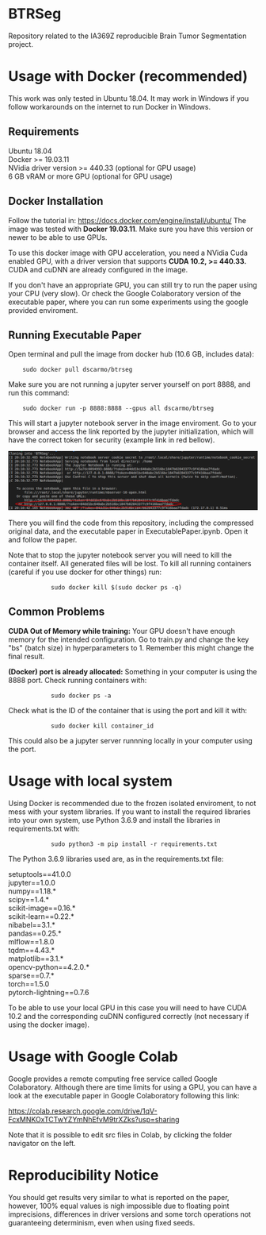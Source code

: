 # BTRSeg
Repository related to the IA369Z reproducible Brain Tumor Segmentation project.


# Usage with Docker (recommended)

This work was only tested in Ubuntu 18.04. It may work in Windows if you follow workarounds
on the internet to run Docker in Windows.

## Requirements
Ubuntu 18.04\
Docker >= 19.03.11\
NVidia driver version >= 440.33 (optional for GPU usage)\
6 GB vRAM or more GPU (optional for GPU usage)

## Docker Installation

Follow the tutorial in: https://docs.docker.com/engine/install/ubuntu/
The image was tested with **Docker 19.03.11**. Make sure you have this version or newer to be able to use GPUs.

To use this docker image with GPU acceleration, you need a NVidia Cuda enabled GPU, with a driver version that supports
**CUDA 10.2, >= 440.33.** CUDA and cuDNN are already configured in the image.

If you don't have an appropriate GPU, you can still try to run the paper using your CPU (very slow). Or check the Google
Colaboratory version of the executable paper, where you can run some experiments using the google provided enviroment.

## Running Executable Paper
Open terminal and pull the image from docker hub (10.6 GB, includes data):

        sudo docker pull dscarmo/btrseg

Make sure you are not running a jupyter server yourself on port 8888, and run this command:

        sudo docker run -p 8888:8888 --gpus all dscarmo/btrseg

This will start a jupyter notebook server in the image enviroment. Go to your browser and access the link reported
by the jupyter initialization, which will have the correct token for security (example link in red bellow).

![example link](./figures/link.png)

There you will find the code from this repository, including the compressed original data, and the executable paper in
ExecutablePaper.ipynb. Open it and follow the paper.

Note that to stop the jupyter notebook server you will need to kill the container itself. All generated files will
be lost. To kill all running containers (careful if you use docker for other things) run:

                sudo docker kill $(sudo docker ps -q)

## Common Problems

**CUDA Out of Memory while training:** Your GPU doesn't have enough memory for the intended configuration. Go to train.py
and change the key "bs" (batch size) in hyperparameters to 1. Remember this might change the final result.

**(Docker) port is already allocated:** Something in your computer is using the 8888 port. Check running containers with:

                sudo docker ps -a

Check what is the ID of the container that is using the port and kill it with:

                sudo docker kill container_id

This could also be a jupyter server runnning locally in your computer using the port.


# Usage with local system

Using Docker is recommended due to the frozen isolated enviroment, to not mess with your system libraries. If you want to install
the required libraries into your own system, use Python 3.6.9 and install the libraries in requirements.txt with:

                sudo python3 -m pip install -r requirements.txt

The Python 3.6.9 libraries used are, as in the requirements.txt file:

setuptools==41.0.0\
jupyter==1.0.0\
numpy==1.18.\*\
scipy==1.4.\*\
scikit-image==0.16.\*\
scikit-learn==0.22.\*\
nibabel==3.1.\*\
pandas==0.25.\*\
mlflow==1.8.0\
tqdm==4.43.\*\
matplotlib==3.1.\*\
opencv-python==4.2.0.\*\
sparse==0.7.\*\
torch==1.5.0\
pytorch-lightning==0.7.6

To be able to use your local GPU in this case you will need to have CUDA 10.2 and the corresponding cuDNN configured correctly (not necessary if using the docker image).


# Usage with Google Colab

Google provides a remote computing free service called Google Colaboratory. Although there are time limits for using a GPU,
you can have a look at the executable paper in Google Colaboratory following this link:

https://colab.research.google.com/drive/1qV-FcxMNKOxTCTwYZYmNhEfvM9trXZks?usp=sharing

Note that it is possible to edit src files in Colab, by clicking the folder navigator on the left.

# Reproducibility Notice

You should get results very similar to what is reported on the paper, however, 100% equal values is nigh impossible due
to floating point imprecisions, differences in driver versions and some torch operations not guaranteeing determinism,
even when using fixed seeds.